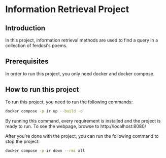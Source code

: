 # Information Retrieval Project
## Introduction
In this project, information retrieval methods are used to find a query in a collection of ferdosi's poems.
## Prerequisites
In order to run this project, you only need docker and docker compose.
## How to run this project
To run this project, you need to run the following commands:
```bash
docker compose -p ir up --build -d
```
By running this command, every requirement is installed and the project is ready to run.
To see the webpage, browse to http://localhost:8080/

After you're done with the project, you can run the following command to stop the project:
```bash
docker compose -p ir down --rmi all
```